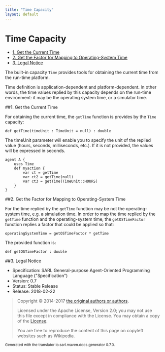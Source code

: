 ```yaml
---
title: "Time Capacity"
layout: default
---
```


# Time Capacity


<ul class="page_outline" id="page_outline">

<li><a href="#1-get-the-current-time">1. Get the Current Time</a></li>
<li><a href="#2-get-the-factor-for-mapping-to-operating-system-time">2. Get the Factor for Mapping to Operating-System Time</a></li>
<li><a href="#3-legal-notice">3. Legal Notice</a></li>

</ul>


The built-in capacity `Time` provides tools for obtaining the current time from the run-time platform.

Time definition is application-dependent and platform-dependent. In other words,
the time values replied by this capacity depends on the run-time environment:
it may be the operating system time, or a simulator time.





##1. Get the Current Time

For obtaining the current time, the `getTime` function is provides by the `Time` capacity:

```sarl
def getTime(timeUnit : TimeUnit = null) : double
```



The timeUnit parameter will enable you to specify the unit of the replied
value (hours, seconds, milliseconds, etc.). If it is not provided,
the values will be expressed in seconds.

```sarl
agent A {
	uses Time
	def myaction {
		var ct = getTime
		var ct2 = getTime(null)
		var ct3 = getTime(TimeUnit::HOURS)
	}
}
```



##2. Get the Factor for Mapping to Operating-System Time

For the time replied by the `getTime` function may be not the operating-system time, e.g. a simulation time.
In order to map the time replied by the `getTime` function and the operating-system time, the
`getOSTimeFactor` function replies a factor that could be applied so that:

```sarl
operatingSystemTime = getOSTimeFactor * getTime
```


The provided function is:

```sarl
def getOSTimeFactor : double
```




##3. Legal Notice

* Specification: SARL General-purpose Agent-Oriented Programming Language ("Specification")
* Version: 0.7
* Status: Stable Release
* Release: 2018-02-22

> Copyright &copy; 2014-2017 [the original authors or authors](http://www.sarl.io/about/index.html).
>
> Licensed under the Apache License, Version 2.0;
> you may not use this file except in compliance with the License.
> You may obtain a copy of the [License](http://www.apache.org/licenses/LICENSE-2.0).
>
> You are free to reproduce the content of this page on copyleft websites such as Wikipedia.

<small>Generated with the translator io.sarl.maven.docs.generator 0.7.0.</small>
